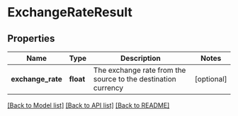 # ExchangeRateResult

## Properties
Name | Type | Description | Notes
------------ | ------------- | ------------- | -------------
**exchange_rate** | **float** | The exchange rate from the source to the destination currency | [optional] 

[[Back to Model list]](../README.md#documentation-for-models) [[Back to API list]](../README.md#documentation-for-api-endpoints) [[Back to README]](../README.md)


